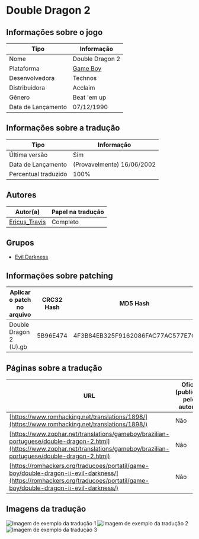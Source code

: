 # Double Dragon 2

## Informações sobre o jogo

| Tipo | Informação |
| ----------- | ----------- |
| Nome | Double Dragon 2 |
| Plataforma | [Game Boy](../) |
| Desenvolvedora | Technos |
| Distribuidora | Acclaim |
| Gênero | Beat 'em up |
| Data de Lançamento | 07/12/1990 |

## Informações sobre a tradução

| Tipo | Informação |
| ----------- | ----------- |
| Última versão | Sim |
| Data de Lançamento | (Provavelmente) 16/06/2002 |
| Percentual traduzido | 100% |

## Autores

| Autor(a) | Papel na tradução |
| ----------- | ----------- |
| [Ericus\_Travis](../../../autores/ericus_travis/) | Completo |

## Grupos

* [Evil Darkness](../../../grupos/evil-darkness/)

## Informações sobre patching

| Aplicar o patch no arquivo | CRC32 Hash | MD5 Hash |
| ----------- | ----------- | ----------- |
| Double Dragon 2 \(U\)\.gb | 5B96E474 | 4F3B84EB325F9162086FAC77AC577E7C |

## Páginas sobre a tradução

| URL | Oficial (publicado pelos autores) | Possuí link de download |
| ----------- | ----------- | ----------- |
| [https://www.romhacking.net/translations/1898/](https://www.romhacking.net/translations/1898/) | Não | Sim |
| [https://www.zophar.net/translations/gameboy/brazilian-portuguese/double-dragon-2.html](https://www.zophar.net/translations/gameboy/brazilian-portuguese/double-dragon-2.html) | Não | Sim |
| [https://romhackers.org/traducoes/portatil/game-boy/double-dragon-ii-evil-darkness/](https://romhackers.org/traducoes/portatil/game-boy/double-dragon-ii-evil-darkness/) | Não | Não |

## Imagens da tradução

![Imagem de exemplo da tradução 1](1.png)
![Imagem de exemplo da tradução 2](2.png)
![Imagem de exemplo da tradução 3](3.png)